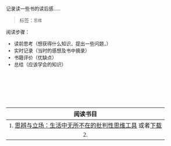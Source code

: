 <font face=仿宋 size=2>

记录读一些书的读后感......  
>标签：`思维`



阅读步骤：  
  
* 读前思考（想获得什么知识，提出一些问题，）
* 实时记录（当时的感想及书中摘录）
* 书籍评价（优缺点）
* 总结（应该学会的知识）  

<br><br><br><br><br>

| 阅读书目 |
|:--------:|
|1. [思辨与立场：生活中无所不在的批判性思维工具](https://545c.com/file/18764838-331478487) 或者[下载](https://www.jianguoyun.com/p/DTbBdYsQ-_6GCBjap9IC)|
|2. |



</font>